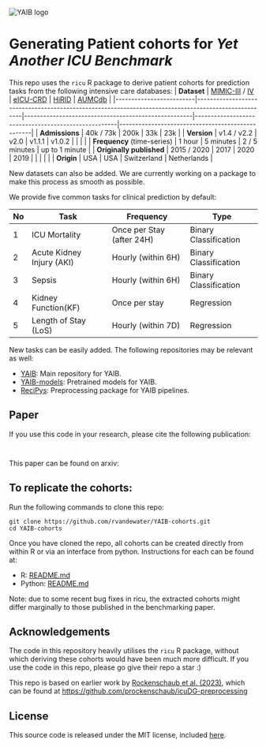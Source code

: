 ![YAIB logo](https://github.com/rvandewater/YAIB/blob/development/docs/figures/yaib_logo.png)
# Generating Patient cohorts for _Yet Another ICU Benchmark_


This repo uses the `ricu` R package to derive patient cohorts for prediction tasks from the following intensive care databases: 
| **Dataset**                 | [MIMIC-III](https://physionet.org/content/mimiciii/) / [IV](https://physionet.org/content/mimiciv/) | [eICU-CRD](https://physionet.org/content/eicu-crd/) | [HiRID](https://physionet.org/content/hirid/1.1.1/) | [AUMCdb](https://doi.org/10.17026/dans-22u-f8vd) |
|-------------------------|-----------------------------------------------------------------------------------------------------|-----------------------------------------------------|-----------------------------------------------------|--------------------------------------------------|
| **Admissions**              | 40k / 73k                                                                                           | 200k                                                | 33k                                                 | 23k                                              |
| **Version**                 | v1.4 / v2.2                                                                                         | v2.0                                                | v1.1.1                                              | v1.0.2                                           |                                                     |                                                     |                                                  |
| **Frequency** (time-series) | 1 hour                                                                                              | 5 minutes                                           | 2 / 5 minutes                                       | up to 1 minute                                   |
| **Originally published**    | 2015  / 2020                                                                                        | 2017                                                | 2020                                                | 2019                                             |                                                                                                     |                                                     |                                                     |                                                  |
| **Origin**                  | USA                                                                                                 | USA                                                 | Switzerland                                         | Netherlands                                      |

New datasets can also be added. We are currently working on a package to make this process as smooth as possible.
<!-- * [AUMCdb](https://github.com/AmsterdamUMC/AmsterdamUMCdb)
* [HiRID](https://hirid.intensivecare.ai/)
* [eICU](https://eicu-crd.mit.edu/)
* [MIMIC IV](https://mimic.mit.edu/) -->
We provide five common tasks for clinical prediction by default:

| No  | Task                 | Frequency        | Type                                | 
|-----|---------------------------|--------------------|-------------------------------------|
| 1   | ICU Mortality             | Once per Stay (after 24H) | Binary Classification  |
| 2   | Acute Kidney Injury (AKI) | Hourly (within 6H) | Binary Classification |
| 3   | Sepsis                    | Hourly (within 6H) | Binary Classification |
| 4   | Kidney Function(KF)       | Once per stay | Regression |
| 5   | Length of Stay (LoS)      | Hourly (within 7D) | Regression |

New tasks can be easily added. 
The following repositories may be relevant as well:
- [YAIB](https://github.com/rvandewater/YAIB): Main repository for YAIB.
- [YAIB-models](https://github.com/rvandewater/YAIB-models): Pretrained models for YAIB.
- [ReciPys](https://github.com/rvandewater/ReciPys): Preprocessing package for YAIB pipelines.

## Paper

If you use this code in your research, please cite the following publication:

```


```

This paper can be found on arxiv: 

## To replicate the cohorts:

Run the following commands to clone this repo:

```
git clone https://github.com/rvandewater/YAIB-cohorts.git
cd YAIB-cohorts
```
Once you have cloned the repo, all cohorts can be created directly from within R or via an interface from python. Instructions for each can be found at: 

- R: [README.md](R/README.md)
- Python: [README.md](Python/README.md)  

Note: due to some recent bug fixes in ricu, the extracted cohorts might differ marginally to those published in the benchmarking paper. 

## Acknowledgements

The code in this repository heavily utilises the `ricu` R package, without which deriving these cohorts would have been much more difficult. If you use the code in this repo, please go give their repo a star :)

This repo is based on earlier work by [Rockenschaub et al. (2023)](https://arxiv.org/abs/2303.15354), which can be found at https://github.com/prockenschaub/icuDG-preprocessing

## License
This source code is released under the MIT license, included [here](LICENSE).

